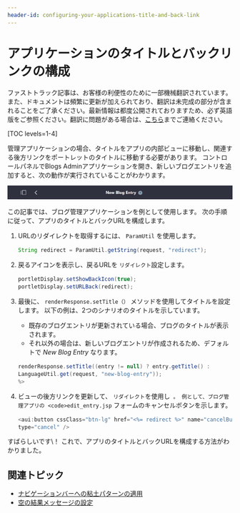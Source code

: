 ```yaml
---
header-id: configuring-your-applications-title-and-back-link
---
```


# アプリケーションのタイトルとバックリンクの構成

<p class="alert alert-info"><span class="wysiwyg-color-blue120">ファストトラック記事は、お客様の利便性のために一部機械翻訳されています。また、ドキュメントは頻繁に更新が加えられており、翻訳は未完成の部分が含まれることをご了承ください。最新情報は都度公開されておりますため、必ず英語版をご参照ください。翻訳に問題がある場合は、<a href="mailto:support-content-jp@liferay.com">こちら</a>までご連絡ください。</span></p>

[TOC levels=1-4]

管理アプリケーションの場合、タイトルをアプリの内部ビューに移動し、関連する後方リンクをポートレットのタイトルに移動する必要があります。 コントロールパネルでBlogs Adminアプリケーションを開き、新しいブログエントリを追加すると、次の動作が実行されていることがわかります。

![図1：新しいブログエントリを追加すると、上部にポートレットのタイトルと戻るリンクが表示されます。](../../../images/new-blog-entry-title.png)

この記事では、ブログ管理アプリケーションを例として使用します。 次の手順に従って、アプリのタイトルとバックURLを構成します。

1.  URLのリダイレクトを取得するには、 `ParamUtil` を使用します。

    ``` java
    String redirect = ParamUtil.getString(request, "redirect");
    ```

2.  戻るアイコンを表示し、戻るURLを `リダイレクト`設定します。

    ``` java
    portletDisplay.setShowBackIcon(true);
    portletDisplay.setURLBack(redirect);
    ```

3.  最後に、 `renderResponse.setTitle（）` メソッドを使用してタイトルを設定します。 以下の例は、2つのシナリオのタイトルを示しています。

      - 既存のブログエントリが更新されている場合、ブログのタイトルが表示されます。
      - それ以外の場合は、新しいブログエントリが作成されるため、デフォルトで *New Blog Entry* なります。
    
    <!-- end list -->
    
    ``` java
    renderResponse.setTitle((entry != null) ? entry.getTitle() : 
    LanguageUtil.get(request, "new-blog-entry"));
    %>
    ```

4.  ビューの後方リンクを更新して、 `リダイレクト`を使用し` 。 例として、ブログ管理アプリの <code>edit_entry.jsp` フォームのキャンセルボタンを示します。

    ``` java
    <aui:button cssClass="btn-lg" href="<%= redirect %>" name="cancelButton" 
    type="cancel" />
    ```

すばらしいです\！ これで、アプリのタイトルとバックURLを構成する方法がわかりました。

## 関連トピック

  - [ナビゲーションバーへの粘土パターンの適用](/docs/7-1/tutorials/-/knowledge_base/t/applying-clay-patterns-to-navigation)
  - [空の結果メッセージの設定](/docs/7-1/tutorials/-/knowledge_base/t/setting-empty-results-messages)

